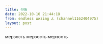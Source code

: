 ```yaml
---
title: 446
date: 2022-10-10 21:44:18
from: endless шизing ⍼ (channel1162404975)
layout: post
---
```


мерзость мерзость мерзость
